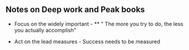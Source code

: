 ## Notes on Deep work and Peak books

* Focus on the widely important - 
        ** " The more you try to do, the less you actually accomplish"
     
* Act on the lead measures - Success needs to be measured

